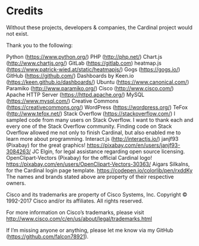 Credits
=======

Without these projects, developers & companies, the Cardinal project would not exist.

Thank you to the following:

Python (https://www.python.org/)
PHP (http://php.net/)
Chart.js (http://www.chartjs.org/)
GitLab (https://gitlab.com)
heatmap.js (https://www.patrick-wied.at/static/heatmapjs/)
Gogs (https://gogs.io/)
GitHub (https://github.com/)
Dashboards by Keen.io (https://keen.github.io/dashboards/)
Ubuntu (https://www.canonical.com/)
Paramiko (http://www.paramiko.org/)
Cisco (http://www.cisco.com/)
Apache HTTP Server (https://httpd.apache.org/)
MySQL (https://www.mysql.com/)
Creative Commons (https://creativecommons.org/)
WordPress (https://wordpress.org/)
TeFox (http://www.tefox.net/)
Stack Overflow (https://stackoverflow.com/)
I sampled code from many users on Stack Overflow. I want to thank each and every one of the Stack Overflow community. Finding code on Stack Overflow allowed me not only to finish Cardinal, but also enabled me to learn more about programming.
Interact.js (http://interactjs.io/)
janjf93 (Pixabay) for the great graphics!
https://pixabay.com/en/users/janjf93-3084263/
JC Elgin, for legal assistance regarding open source licensing.
OpenClipart-Vectors (Pixabay) for the official Cardinal logo!
https://pixabay.com/en/users/OpenClipart-Vectors-30363/
Aigars Silkalns, for the Cardinal login page template.
https://codepen.io/colorlib/pen/rxddKy
The names and brands stated above are property of their respective owners.

Cisco and its trademarks are property of Cisco Systems, Inc. Copyright © 1992-2017 Cisco and/or its affiliates. All rights reserved.

For more information on Cisco’s trademarks, please visit http://www.cisco.com/c/en/us/about/legal/trademarks.html

If I’m missing anyone or anything, please let me know via my GitHub (https://github.com/falcon78921).


